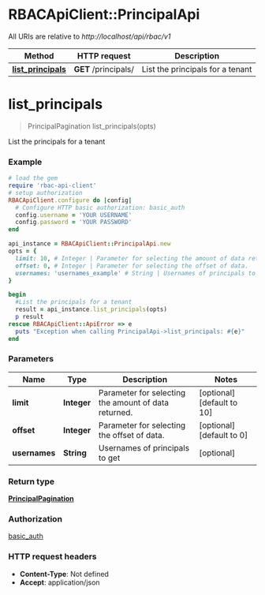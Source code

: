 # RBACApiClient::PrincipalApi

All URIs are relative to *http://localhost/api/rbac/v1*

Method | HTTP request | Description
------------- | ------------- | -------------
[**list_principals**](PrincipalApi.md#list_principals) | **GET** /principals/ | List the principals for a tenant


# **list_principals**
> PrincipalPagination list_principals(opts)

List the principals for a tenant

### Example
```ruby
# load the gem
require 'rbac-api-client'
# setup authorization
RBACApiClient.configure do |config|
  # Configure HTTP basic authorization: basic_auth
  config.username = 'YOUR USERNAME'
  config.password = 'YOUR PASSWORD'
end

api_instance = RBACApiClient::PrincipalApi.new
opts = {
  limit: 10, # Integer | Parameter for selecting the amount of data returned.
  offset: 0, # Integer | Parameter for selecting the offset of data.
  usernames: 'usernames_example' # String | Usernames of principals to get
}

begin
  #List the principals for a tenant
  result = api_instance.list_principals(opts)
  p result
rescue RBACApiClient::ApiError => e
  puts "Exception when calling PrincipalApi->list_principals: #{e}"
end
```

### Parameters

Name | Type | Description  | Notes
------------- | ------------- | ------------- | -------------
 **limit** | **Integer**| Parameter for selecting the amount of data returned. | [optional] [default to 10]
 **offset** | **Integer**| Parameter for selecting the offset of data. | [optional] [default to 0]
 **usernames** | **String**| Usernames of principals to get | [optional] 

### Return type

[**PrincipalPagination**](PrincipalPagination.md)

### Authorization

[basic_auth](../README.md#basic_auth)

### HTTP request headers

 - **Content-Type**: Not defined
 - **Accept**: application/json



